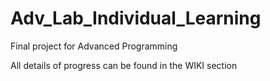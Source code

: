 # Adv_Lab_Individual_Learning
Final project for Advanced Programming

All details of progress can be found in the WIKI section
